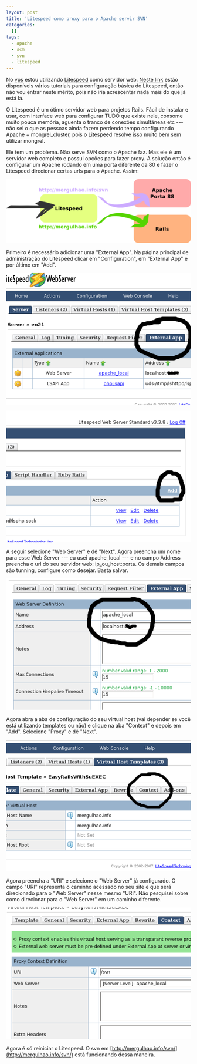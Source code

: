 ```yaml
--- 
layout: post
title: 'Litespeed como proxy para o Apache servir SVN'
categories: 
  []
tags:
  - apache
  - scm
  - svn
  - litespeed
---
```



No [vps][sr] estou utilizando [Litespeed][ls] como servidor web. [Neste link][tut] estão disponíveis vários tutoriais para configuração básica do Litespeed, então não vou entrar neste mérito, pois não iria acrescentar nada mais do que já está lá.

O Litespeed é um ótimo servidor web para projetos Rails. Fácil de instalar e usar, com interface web para configurar TUDO que existe nele, consome muito pouca memória, aguenta o tranco de conexões simultâneas etc --- não sei o que as pessoas ainda fazem perdendo tempo configurando Apache + mongrel_cluster, pois o Litespeed resolve isso muito bem sem utilizar mongrel.

Ele tem um problema. Não serve SVN como o Apache faz. Mas ele é um servidor web completo e possui opções para fazer proxy. A solução então é configurar um Apache rodando em uma porta diferente da 80 e fazer o Litespeed direcionar certas urls para o Apache. Assim:

<a href="/assets/images/2008/5/3/ls_apache_rails.png"><img src="/assets/images/2008/5/3/ls_apache_rails.png" alt="litespeed proxy" /></a>

Primeiro é necessário adicionar uma "External App". Na página principal de administração do Litespeed clicar em "Configuration", em "External App" e por último em "Add".

![step_1](/assets/images/2008/5/3/ls_step1.png)

![step_2](/assets/images/2008/5/3/ls_step2.png)

A seguir selecione "Web Server" e dê "Next". Agora preencha um nome para esse Web Server --- eu usei apache\_local --- e no campo Address preencha o url do seu servidor web: ip_ou_host:porta. Os demais campos são tunning, configure como desejar. Basta salvar.

![step_3](/assets/images/2008/5/3/ls_step3.png)

Agora abra a aba de configuração do seu virtual host (vai depender se você está utilizando templates ou não) e clique na aba "Context" e depois em "Add". Selecione "Proxy" e dê "Next".

![step_4](/assets/images/2008/5/3/ls_step4.png)

Agora preencha a "URI" e selecione o "Web Server" já configurado. O campo "URI" representa o caminho acessado no seu site e que será direcionado para o "Web Server" nesse mesmo "URI". Não pesquisei sobre como direcionar para o "Web Server" em um caminho diferente.

![step_5](/assets/images/2008/5/3/ls_step5.png)

Agora é só reiniciar o Litespeed. O svn em [http://mergulhao.info/svn/](http://mergulhao.info/svn/) está funcionando dessa maneira.

[tut]: http://www.usefuljaja.com/litespeed
[ls]: http://litespeedtech.com/
[sr]: http://www.silverrack.com

